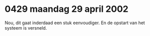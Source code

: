 # 0429 maandag 29 april 2002
Nou, dit gaat inderdaad een stuk eenvoudiger. En de opstart van het systeem is versneld.